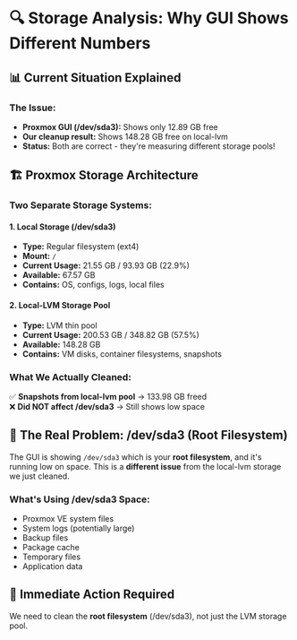 # 🔍 Storage Analysis: Why GUI Shows Different Numbers

## 📊 Current Situation Explained

### **The Issue:**
- **Proxmox GUI (/dev/sda3):** Shows only 12.89 GB free
- **Our cleanup result:** Shows 148.28 GB free on local-lvm
- **Status:** Both are correct - they're measuring different storage pools!

## 🏗️ **Proxmox Storage Architecture**

### **Two Separate Storage Systems:**

#### 1. **Local Storage (/dev/sda3)**
- **Type:** Regular filesystem (ext4)
- **Mount:** `/`
- **Current Usage:** 21.55 GB / 93.93 GB (22.9%)
- **Available:** 67.57 GB
- **Contains:** OS, configs, logs, local files

#### 2. **Local-LVM Storage Pool**
- **Type:** LVM thin pool
- **Current Usage:** 200.53 GB / 348.82 GB (57.5%)
- **Available:** 148.28 GB  
- **Contains:** VM disks, container filesystems, snapshots

### **What We Actually Cleaned:**
✅ **Snapshots from local-lvm pool** → 133.98 GB freed  
❌ **Did NOT affect /dev/sda3** → Still shows low space

## 🚨 **The Real Problem: /dev/sda3 (Root Filesystem)**

The GUI is showing `/dev/sda3` which is your **root filesystem**, and it's running low on space. This is a **different issue** from the local-lvm storage we just cleaned.

### **What's Using /dev/sda3 Space:**
- Proxmox VE system files
- System logs (potentially large)
- Backup files
- Package cache
- Temporary files
- Application data

## 🎯 **Immediate Action Required**

We need to clean the **root filesystem** (/dev/sda3), not just the LVM storage pool.